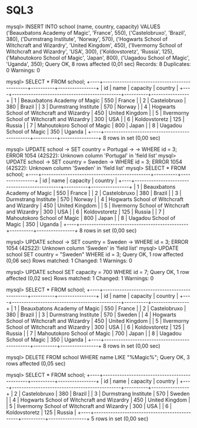 # SQL3

mysql> INSERT INTO school (name, country, capacity) VALUES ('Beauxbatons Academy of Magic', 'France', 550), ('Castelobruxo', 'Brazil', 380), ('Durmstrang Institute', 'Norway', 570), ('Hogwarts School of Witchcraft and Wizardry', 'United Kingdom', 450), ('Ilvermorny School of Witchcraft and Wizardry', 'USA', 300), ('Koldovstoretz', 'Russia', 125), ('Mahoutokoro School of Magic', 'Japan', 800), ('Uagadou School of Magic', 'Uganda', 350);
Query OK, 8 rows affected (0,01 sec)
Records: 8  Duplicates: 0  Warnings: 0

mysql> SELECT * FROM school;
+----+----------------------------------------------+----------+----------------+
| id | name                                         | capacity | country        |
+----+----------------------------------------------+----------+----------------+
|  1 | Beauxbatons Academy of Magic                 |      550 | France         |
|  2 | Castelobruxo                                 |      380 | Brazil         |
|  3 | Durmstrang Institute                         |      570 | Norway         |
|  4 | Hogwarts School of Witchcraft and Wizardry   |      450 | United Kingdom |
|  5 | Ilvermorny School of Witchcraft and Wizardry |      300 | USA            |
|  6 | Koldovstoretz                                |      125 | Russia         |
|  7 | Mahoutokoro School of Magic                  |      800 | Japan          |
|  8 | Uagadou School of Magic                      |      350 | Uganda         |
+----+----------------------------------------------+----------+----------------+
8 rows in set (0,00 sec)

mysql> UPDATE school
    -> SET country = Portugal
    -> 
    -> WHERE id = 3;
ERROR 1054 (42S22): Unknown column 'Portugal' in 'field list'
mysql> UPDATE school
    -> SET country = Sweden
    -> WHERE id = 3;
ERROR 1054 (42S22): Unknown column 'Sweden' in 'field list'
mysql> SELECT * FROM school;
+----+----------------------------------------------+----------+----------------+
| id | name                                         | capacity | country        |
+----+----------------------------------------------+----------+----------------+
|  1 | Beauxbatons Academy of Magic                 |      550 | France         |
|  2 | Castelobruxo                                 |      380 | Brazil         |
|  3 | Durmstrang Institute                         |      570 | Norway         |
|  4 | Hogwarts School of Witchcraft and Wizardry   |      450 | United Kingdom |
|  5 | Ilvermorny School of Witchcraft and Wizardry |      300 | USA            |
|  6 | Koldovstoretz                                |      125 | Russia         |
|  7 | Mahoutokoro School of Magic                  |      800 | Japan          |
|  8 | Uagadou School of Magic                      |      350 | Uganda         |
+----+----------------------------------------------+----------+----------------+
8 rows in set (0,00 sec)

mysql> UPDATE school
    -> SET country = Sweden
    -> WHERE id = 3;
ERROR 1054 (42S22): Unknown column 'Sweden' in 'field list'
mysql> UPDATE school SET country = "Sweden" WHERE id = 3;
Query OK, 1 row affected (0,06 sec)
Rows matched: 1  Changed: 1  Warnings: 0

mysql> UPDATE school SET capacity = 700  WHERE id = 7;
Query OK, 1 row affected (0,02 sec)
Rows matched: 1  Changed: 1  Warnings: 0

mysql> SELECT * FROM school;
+----+----------------------------------------------+----------+----------------+
| id | name                                         | capacity | country        |
+----+----------------------------------------------+----------+----------------+
|  1 | Beauxbatons Academy of Magic                 |      550 | France         |
|  2 | Castelobruxo                                 |      380 | Brazil         |
|  3 | Durmstrang Institute                         |      570 | Sweden         |
|  4 | Hogwarts School of Witchcraft and Wizardry   |      450 | United Kingdom |
|  5 | Ilvermorny School of Witchcraft and Wizardry |      300 | USA            |
|  6 | Koldovstoretz                                |      125 | Russia         |
|  7 | Mahoutokoro School of Magic                  |      700 | Japan          |
|  8 | Uagadou School of Magic                      |      350 | Uganda         |
+----+----------------------------------------------+----------+----------------+
8 rows in set (0,00 sec)

mysql> DELETE FROM school WHERE name LIKE "%Magic%";
Query OK, 3 rows affected (0,05 sec)

mysql> SELECT * FROM school;
+----+----------------------------------------------+----------+----------------+
| id | name                                         | capacity | country        |
+----+----------------------------------------------+----------+----------------+
|  2 | Castelobruxo                                 |      380 | Brazil         |
|  3 | Durmstrang Institute                         |      570 | Sweden         |
|  4 | Hogwarts School of Witchcraft and Wizardry   |      450 | United Kingdom |
|  5 | Ilvermorny School of Witchcraft and Wizardry |      300 | USA            |
|  6 | Koldovstoretz                                |      125 | Russia         |
+----+----------------------------------------------+----------+----------------+
5 rows in set (0,00 sec)

